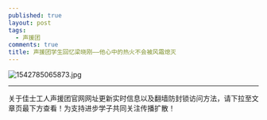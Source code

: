 ```yaml
---
published: true
layout: post
tags:
  - 声援团
comments: true
title: 声援团学生回忆梁晓刚——他心中的热火不会被风霜熄灭
---
```


<img src="https://i.loli.net/2018/11/21/5bf50d9375fd2.jpg" alt="1542785065873.jpg" title="1542785065873.jpg" />

---
关于佳士工人声援团官网网址更新实时信息以及翻墙防封锁访问方法，请下拉至文章页最下方查看！为支持进步学子共同关注传播扩散！

